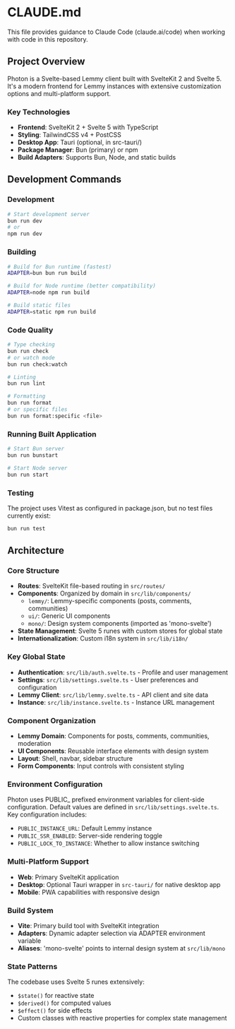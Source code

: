 # CLAUDE.md

This file provides guidance to Claude Code (claude.ai/code) when working with code in this repository.

## Project Overview

Photon is a Svelte-based Lemmy client built with SvelteKit 2 and Svelte 5. It's a modern frontend for Lemmy instances with extensive customization options and multi-platform support.

### Key Technologies
- **Frontend**: SvelteKit 2 + Svelte 5 with TypeScript
- **Styling**: TailwindCSS v4 + PostCSS
- **Desktop App**: Tauri (optional, in src-tauri/)
- **Package Manager**: Bun (primary) or npm
- **Build Adapters**: Supports Bun, Node, and static builds

## Development Commands

### Development
```bash
# Start development server
bun run dev
# or
npm run dev
```

### Building
```bash
# Build for Bun runtime (fastest)
ADAPTER=bun bun run build

# Build for Node runtime (better compatibility)
ADAPTER=node npm run build

# Build static files
ADAPTER=static npm run build
```

### Code Quality
```bash
# Type checking
bun run check
# or watch mode
bun run check:watch

# Linting
bun run lint

# Formatting
bun run format
# or specific files
bun run format:specific <file>
```

### Running Built Application
```bash
# Start Bun server
bun run bunstart

# Start Node server
bun run start
```

### Testing
The project uses Vitest as configured in package.json, but no test files currently exist:
```bash
bun run test
```

## Architecture

### Core Structure
- **Routes**: SvelteKit file-based routing in `src/routes/`
- **Components**: Organized by domain in `src/lib/components/`
  - `lemmy/`: Lemmy-specific components (posts, comments, communities)
  - `ui/`: Generic UI components
  - `mono/`: Design system components (imported as 'mono-svelte')
- **State Management**: Svelte 5 runes with custom stores for global state
- **Internationalization**: Custom i18n system in `src/lib/i18n/`

### Key Global State
- **Authentication**: `src/lib/auth.svelte.ts` - Profile and user management
- **Settings**: `src/lib/settings.svelte.ts` - User preferences and configuration  
- **Lemmy Client**: `src/lib/lemmy.svelte.ts` - API client and site data
- **Instance**: `src/lib/instance.svelte.ts` - Instance URL management

### Component Organization
- **Lemmy Domain**: Components for posts, comments, communities, moderation
- **UI Components**: Reusable interface elements with design system
- **Layout**: Shell, navbar, sidebar structure
- **Form Components**: Input controls with consistent styling

### Environment Configuration
Photon uses PUBLIC_ prefixed environment variables for client-side configuration. Default values are defined in `src/lib/settings.svelte.ts`. Key configuration includes:
- `PUBLIC_INSTANCE_URL`: Default Lemmy instance
- `PUBLIC_SSR_ENABLED`: Server-side rendering toggle
- `PUBLIC_LOCK_TO_INSTANCE`: Whether to allow instance switching

### Multi-Platform Support
- **Web**: Primary SvelteKit application
- **Desktop**: Optional Tauri wrapper in `src-tauri/` for native desktop app
- **Mobile**: PWA capabilities with responsive design

### Build System
- **Vite**: Primary build tool with SvelteKit integration
- **Adapters**: Dynamic adapter selection via ADAPTER environment variable
- **Aliases**: 'mono-svelte' points to internal design system at `src/lib/mono`

### State Patterns
The codebase uses Svelte 5 runes extensively:
- `$state()` for reactive state
- `$derived()` for computed values  
- `$effect()` for side effects
- Custom classes with reactive properties for complex state management
